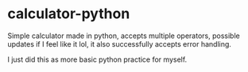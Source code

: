 # calculator-python
Simple calculator made in python, accepts multiple operators, possible updates if I feel like it lol, it also successfully accepts error handling.

I just did this as more basic python practice for myself.
